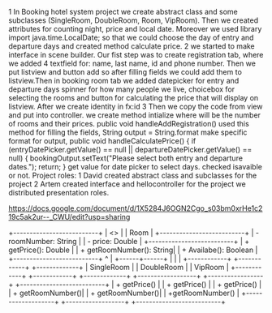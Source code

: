 1 In Booking hotel system project we create abstract class and some subclasses
(SingleRoom, DoubleRoom, Room, VipRoom).
Then we created attributes for counting night, price and local date. Moreover
we used library import java.time.LocalDate; so that we could choose the day of
entry and departure days and created method calculate price.
2 we started to make interface in scene builder. Our fist step was to 
create registration tab, where we added 4 textfield for: name, last name, id and phone
number. Then we put listview and button add so after filling fields we could add them
to listview.Then in booking room tab we added datepicker for entry and departure days
spinner for how many people we live, choicebox for selecting the rooms and 
button for calculating the price that will display on listview. After we create identity in fx:id
3 Then we copy the code from view and put into controller.
we create method intialize where will be the number of rooms and their prices.
public void handleAddRegistration()  used this method for filling the fields,
String output = String.format make specific format for output,
public void handleCalculatePrice() {
        if (entryDatePicker.getValue() == null || departureDatePicker.getValue() == null) {
            bookingOutput.setText("Please select both entry and departure dates.");
            return;
        } get value for date picker to select days.
checked isavaible or not.
Project roles:
1 David created abstract class and subclasses for the project 
2 Artem created interface and hellocontroller for the project 
we distributed presentation roles. 


https://docs.google.com/document/d/1X5284J6OGN2Cgo_s03bm0xrHe1c219c5ak2ur--_CWU/edit?usp=sharing


+--------------------------+
|        <<abstract>>       |
|          Room             |
+--------------------------+
| - roomNumber: String      |
| - price: Double           |
+--------------------------+
| + getPrice(): Double      |
| + getRoomNumber(): String|
| + Availabe(): Boolean |
+--------------------------+
           ^
           |
    +------+------+
    |      |      |
+------------+  +------------+   +-------------+
| SingleRoom |  | DoubleRoom |   |  VipRoom    |
+------------+  +------------+   +-------------+
+------------------+  +-----------------+  +--------------------------+
| + getPrice()     |  | + getPrice()    |  | + getPrice()             |
| + getRoomNumber()|  | + getRoomNumber()| | +getRoomNumber()       |
+-------------------+  +------------------+  +--------------------------+

